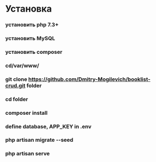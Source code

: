 # Установка
### установить php 7.3+
### установить MySQL
### установить composer
### cd/var/www/
### git clone https://github.com/Dmitry-Mogilevich/booklist-crud.git folder
### cd folder 
### composer install
### define database, APP_KEY in .env
### php artisan migrate --seed
### php artisan serve
